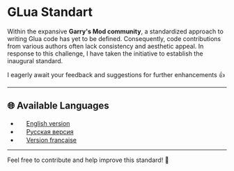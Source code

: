 # GLua Standart

Within the expansive **Garry's Mod community**, a standardized approach to writing Glua code has yet to be defined. Consequently, code contributions from various authors often lack consistency and aesthetic appeal. In response to this challenge, I have taken the initiative to establish the inaugural standard.

I eagerly await your feedback and suggestions for further enhancements :+1:

---

## 🌐 Available Languages

- <img src="https://upload.wikimedia.org/wikipedia/en/a/a4/Flag_of_the_United_States.svg" width="16" height="16"> [English version](./docs/en.md)
- <img src="https://upload.wikimedia.org/wikipedia/en/f/f3/Flag_of_Russia.svg" width="16" height="16"> [Русская версия](./docs/ru.md)
- <img src="https://upload.wikimedia.org/wikipedia/en/c/c3/Flag_of_France.svg" width="16" height="16"> [Version française](./docs/fr.md)

---

Feel free to contribute and help improve this standard! :rocket:
